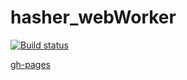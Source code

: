 # hasher_webWorker

[![Build status](https://ci.appveyor.com/api/projects/status/egwfnvev2yvjvjbl?svg=true)](https://ci.appveyor.com/project/Stanislavsus-edu/hasher-webworker)

[gh-pages](https://stanislavsus-edu.github.io/hasher_webWorker/)
